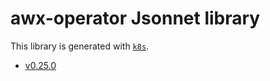 # awx-operator Jsonnet library

This library is generated with [`k8s`](https://github.com/jsonnet-libs/k8s).

- [v0.25.0](v0.25.0/README.md)
